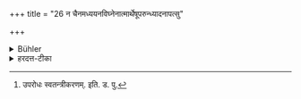 +++
title = "26 न चैनमध्ययनविघ्नेनात्मार्थेषूपरुन्ध्यादनापत्सु"

+++

<details><summary>Bühler</summary>

25. And he shall not use. him for his own purposes to the detriment of his studies except in times of distress.
</details>

<details><summary>हरदत्त-टीका</summary>

## सूत्रम्
न चैनमध्ययनविघ्नेनात्मार्थेषूपरुन्ध्यादनापत्सु ॥ २६ ॥
## टिप्पनी
न चैनं शिष्यमध्ययनविघ्नेनाऽऽत्मप्रयोजनेष्वनापत्सूपरुन्यात् । [^३]उपरोधः अस्वतन्त्रीकरणम् । 'अनापत्स्वि'तिवचनादापद्यध्ययनविघातेनाऽप्युपरोधे न दोषः ॥ २६ ॥  

[^३]: उपरोधः स्वतन्त्रीकरणम्. इति. ड. पु.
</details>
